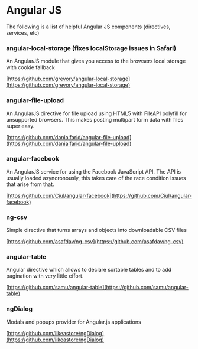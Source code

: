 Angular JS
====================

The following is a list of helpful Angular JS components (directives, services, etc)

### angular-local-storage (fixes localStorage issues in Safari)
An AngularJS module that gives you access to the browsers local storage with cookie fallback

[https://github.com/grevory/angular-local-storage](https://github.com/grevory/angular-local-storage)

### angular-file-upload
An AngularJS directive for file upload using HTML5 with FileAPI polyfill for unsupported browsers. This makes posting multipart form data with files super easy.

[https://github.com/danialfarid/angular-file-upload](https://github.com/danialfarid/angular-file-upload)

### angular-facebook
An AngularJS service for using the Facebook JavaScript API.  The API is usually loaded asyncronously, this takes care of the race condition issues that arise from that.

[https://github.com/Ciul/angular-facebook](https://github.com/Ciul/angular-facebook)

### ng-csv
Simple directive that turns arrays and objects into downloadable CSV files

[https://github.com/asafdav/ng-csv](https://github.com/asafdav/ng-csv)

### angular-table
Angular directive which allows to declare sortable tables and to add pagination with very little effort.

[https://github.com/samu/angular-table](https://github.com/samu/angular-table)

### ngDialog
Modals and popups provider for Angular.js applications

[https://github.com/likeastore/ngDialog](https://github.com/likeastore/ngDialog)



